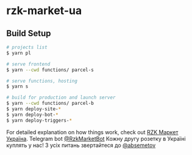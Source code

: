 # rzk-market-ua

## Build Setup

```bash
# projects list
$ yarn pl

# serve frontend
$ yarn --cwd functions/ parcel-s

# serve functions, hosting
$ yarn s

# build for production and launch server
$ yarn --cwd functions/ parcel-b
$ yarn deploy-site-*
$ yarn deploy-bot-*
$ yarn deploy-triggers-*
```

For detailed explanation on how things work, check out [RZK Маркет Україна](https://rzk.com.ua).
Telegram bot [@RzkMarketBot](https://t.me/RzkMarketBot?start=fromgit)
Кожну другу розетку в Україні куплять у нас!
З усіх питань звертайтеся до [@absemetov](https://t.me/absemetov)
